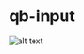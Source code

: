 # qb-input

![alt text](https://cdn.discordapp.com/attachments/1152009100331331615/1152278144401805392/image.png)
